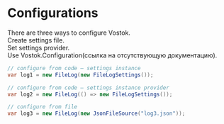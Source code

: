 # Configurations

There are three ways to configure Vostok.  
Create settings file.  
Set settings provider.  
Use Vostok.Configuration\(ссылка на отсутствующую документацию\).

```csharp
// configure from code — settings instance
var log1 = new FileLog(new FileLogSettings());

// configure from code — settings instance provider
var log2 = new FileLog(() => new FileLogSettings());

// configure from file
var log3 = new FileLog(new JsonFileSource("log3.json"));
```



